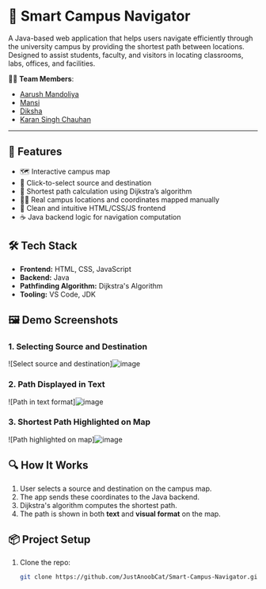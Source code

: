 # 🧭 Smart Campus Navigator

A Java-based web application that helps users navigate efficiently through the university campus by providing the shortest path between locations. Designed to assist students, faculty, and visitors in locating classrooms, labs, offices, and facilities.

👨‍💻 **Team Members**:  
- [Aarush Mandoliya](https://github.com/JustAnoobCat)  
- [Mansi](https://github.com/blackhat289) 
- [Diksha](https://github.com/Diksha940)
- [Karan Singh Chauhan](https://github.com/karan-0007)  

---

## 🚀 Features

- 🗺️ Interactive campus map
- 📍 Click-to-select source and destination
- 📏 Shortest path calculation using Dijkstra’s algorithm
- 🧑‍🎓 Real campus locations and coordinates mapped manually
- 🎨 Clean and intuitive HTML/CSS/JS frontend
- ☕ Java backend logic for navigation computation

## 🛠️ Tech Stack

- **Frontend:** HTML, CSS, JavaScript
- **Backend:** Java
- **Pathfinding Algorithm:** Dijkstra's Algorithm
- **Tooling:** VS Code, JDK

## 🖼️ Demo Screenshots

### 1. Selecting Source and Destination
![Select source and destination]![image](https://github.com/user-attachments/assets/1809f365-c77a-4cd0-8b63-54266d869598)

### 2. Path Displayed in Text
![Path in text format]![image](https://github.com/user-attachments/assets/e385be9c-7981-4bd0-8a27-7734a8a3f19e)

### 3. Shortest Path Highlighted on Map
![Path highlighted on map]![image](https://github.com/user-attachments/assets/e64d5c65-392b-4092-a8c2-210cf862cf88)

## 🔍 How It Works

1. User selects a source and destination on the campus map.
2. The app sends these coordinates to the Java backend.
3. Dijkstra's algorithm computes the shortest path.
4. The path is shown in both **text** and **visual format** on the map.

## 📦 Project Setup

1. Clone the repo:
   ```bash
   git clone https://github.com/JustAnoobCat/Smart-Campus-Navigator.git
